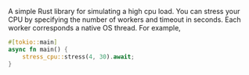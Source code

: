 A simple Rust library for simulating a high cpu load.
You can stress your CPU by specifying the number of workers
and timeout in seconds. Each worker corresponds a native OS thread.
For example,

```Rust
#[tokio::main]
async fn main() {
    stress_cpu::stress(4, 30).await;
}
```

